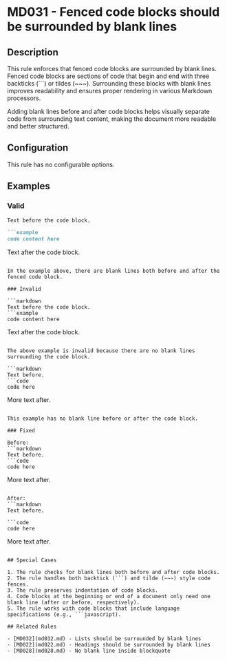 # MD031 - Fenced code blocks should be surrounded by blank lines

## Description

This rule enforces that fenced code blocks are surrounded by blank lines. Fenced code blocks are sections of code that begin and end with three backticks (```) or tildes (~~~). Surrounding these blocks with blank lines improves readability and ensures proper rendering in various Markdown processors.

Adding blank lines before and after code blocks helps visually separate code from surrounding text content, making the document more readable and better structured.

## Configuration

This rule has no configurable options.

## Examples

### Valid

```markdown
Text before the code block.

```example
code content here
```

Text after the code block.
```

In the example above, there are blank lines both before and after the fenced code block.

### Invalid

```markdown
Text before the code block.
```example
code content here
```
Text after the code block.
```

The above example is invalid because there are no blank lines surrounding the code block.

```markdown
Text before.
```code
code here
```

More text after.
```

This example has no blank line before or after the code block.

### Fixed

Before:
```markdown
Text before.
```code
code here
```
More text after.
```

After:
```markdown
Text before.

```code
code here
```

More text after.
```

## Special Cases

1. The rule checks for blank lines both before and after code blocks.
2. The rule handles both backtick (```) and tilde (~~~) style code fences.
3. The rule preserves indentation of code blocks.
4. Code blocks at the beginning or end of a document only need one blank line (after or before, respectively).
5. The rule works with code blocks that include language specifications (e.g., ```javascript).

## Related Rules

- [MD032](md032.md) - Lists should be surrounded by blank lines
- [MD022](md022.md) - Headings should be surrounded by blank lines
- [MD028](md028.md) - No blank line inside blockquote 